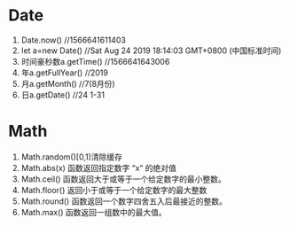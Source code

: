 # Date
1. Date.now() //1566641611403
2. let a=new Date() //Sat Aug 24 2019 18:14:03 GMT+0800 (中国标准时间)
3. 时间豪秒数a.getTime() //1566641643006
4. 年a.getFullYear() //2019
5. 月a.getMonth() //7(8月份)
6. 日a.getDate() //24 1-31

# Math
1. Math.random()[0,1)清除缓存
2. Math.abs(x) 函数返回指定数字 “x“ 的绝对值
3. Math.ceil() 函数返回大于或等于一个给定数字的最小整数。
4. Math.floor() 返回小于或等于一个给定数字的最大整数
5. Math.round() 函数返回一个数字四舍五入后最接近的整数。
6. Math.max() 函数返回一组数中的最大值。

